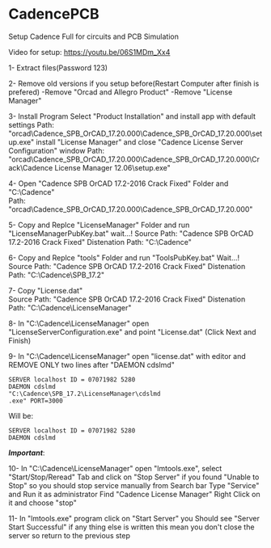 # CadencePCB
Setup Cadence Full for circuits and PCB Simulation

Video for setup:
    https://youtu.be/06S1MDm_Xx4

1- Extract files(Password 123)

2- Remove old versions if you setup before(Restart Computer after finish is prefered)
	-Remove "Orcad and Allegro Product"
	-Remove "License Manager"

3- Install Program 
	Select "Product Installation" and install app with default settings
		Path: "orcad\Cadence_SPB_OrCAD_17.20.000\Cadence_SPB_OrCAD_17.20.000\setup.exe"
	install "License Manager" and close "Cadence License Server Configuration" window
		Path: "orcad\Cadence_SPB_OrCAD_17.20.000\Cadence_SPB_OrCAD_17.20.000\Crack\Cadence License Manager 12.06\setup.exe"

4- Open "Cadence SPB OrCAD 17.2-2016 Crack Fixed" Folder and "C:\Cadence\"  
	Path: "orcad\Cadence_SPB_OrCAD_17.20.000\Cadence_SPB_OrCAD_17.20.000\"

5- Copy and Replce "LicenseManager" Folder and run "LicenseManagerPubKey.bat" wait...!
	Source Path: "Cadence SPB OrCAD 17.2-2016 Crack Fixed\" 
	Distenation Path: "C:\Cadence\"

6- Copy and Replce "tools" Folder and run "ToolsPubKey.bat" Wait...!
	Source Path: "Cadence SPB OrCAD 17.2-2016 Crack Fixed\"
	Distenation Path: "C:\Cadence\SPB_17.2\"

7- Copy "License.dat" 	
	Source Path: "Cadence SPB OrCAD 17.2-2016 Crack Fixed"
	Distenation Path: "C:\Cadence\LicenseManager"

8- In "C:\Cadence\LicenseManager\" open "LicenseServerConfiguration.exe" and point "License.dat" (Click Next and Finish)

9- In "C:\Cadence\LicenseManager" open "license.dat" with editor and REMOVE ONLY two lines after "DAEMON cdslmd"
		
	SERVER localhost ID = 07071982 5280
	DAEMON cdslmd
	"C:\Cadence\SPB_17.2\LicenseManager\cdslmd
	.exe" PORT=3000

Will be:

	SERVER localhost ID = 07071982 5280
	DAEMON cdslmd

*****Important*****:

10- In "C:\Cadence\LicenseManager" open "lmtools.exe", select "Start/Stop/Reread" Tab and click on "Stop Server"
if you found "Unable to Stop" so you should stop service manually
	from Search bar Type "Service" and Run it as administrator 
	Find "Cadence License Manager" Right Click on it and choose "stop"

11- In "lmtools.exe" program click on "Start Server"
	you Should see "Server Start Successful" 
	if any thing else is written this mean you don't close the server so return to the previous step 

